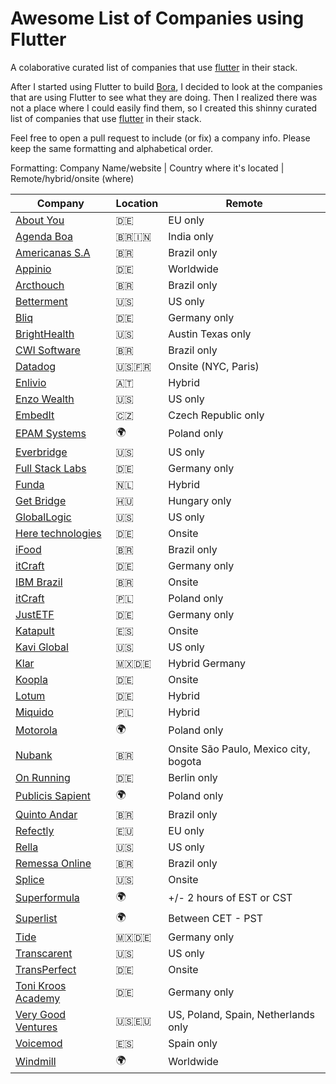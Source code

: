 # Awesome List of Companies using Flutter


A colaborative curated list of companies that use [flutter](https://flutter.dev) in their stack.


After I started using Flutter to build [Bora](https://heybora.com), I decided to look at the companies that are using Flutter to see what they are doing. Then I realized there was not a place where I could easily find them, so I created this shinny curated list of companies that use [flutter](https://flutter.dev) in their stack.


Feel free to open a pull request to include (or fix) a company info. Please keep the same formatting and alphabetical order.

Formatting:
Company Name/website | Country where it's located | Remote/hybrid/onsite (where)



| Company | Location | Remote |
| ------ | ------ | ------ |
| [About You](https://www.aboutyou.de/) | 🇩🇪 | EU only
| [Agenda Boa](https://www.agendaboa.com/) | 🇧🇷🇮🇳 | India only
| [Americanas S.A](https://www.americanas.com.br/) | 🇧🇷 | Brazil only
| [Appinio](https://www.appinio.com/en/) | 🇩🇪 | Worldwide
| [Arcthouch](https://arctouch.com/) | 🇧🇷 | Brazil only
| [Betterment](https://www.betterment.com/) | 🇺🇸 | US only
| [Bliq](https://bliq.ai) | 🇩🇪 | Germany only
| [BrightHealth](https://bliq.ai) | 🇺🇸 | Austin Texas only
| [CWI Software](https://cwi.com.br/  ) | 🇧🇷 | Brazil only
| [Datadog](https://www.datadoghq.com) | 🇺🇸🇫🇷 | Onsite (NYC, Paris)
| [Enlivio](https://www.enlivio.com/) | 🇦🇹 | Hybrid
| [Enzo Wealth](http://www.enzowealth.com) | 🇺🇸 | US only
| [EmbedIt](https://www.embedit.com/) | 🇨🇿 | Czech Republic only
| [EPAM Systems](https://www.epam.com/) | 🌍 | Poland only
| [Everbridge](https://www.everbridge.com/) | 🇺🇸 | US only
| [Full Stack Labs](https://bliq.ai) | 🇩🇪 | Germany only
| [Funda](https://www.funda.nl/) | 🇳🇱 | Hybrid
| [Get Bridge](https://www.getbridge.com/) | 🇭🇺 | Hungary only
| [GlobalLogic](https://www.globallogic.com) | 🇺🇸 | US only
| [Here technologies](https://here.com) | 🇩🇪 | Onsite
| [iFood](https://ifood.com.br) | 🇧🇷 | Brazil only
| [itCraft](https://bliq.ai) | 🇩🇪 | Germany only
| [IBM Brazil](https://www.ibm.com) | 🇧🇷 | Onsite
| [itCraft](https://itcraftapps.com/) | 🇵🇱 | Poland only
| [JustETF](https://www.justetf.com/en/) | 🇩🇪 | Germany only
| [Katapult](https://katapult.es/ ) | 🇪🇸 | Onsite
| [Kavi Global](https://www.kaviglobal.com/) | 🇺🇸 | US only
| [Klar](https://www.klar.mx/) | 🇲🇽🇩🇪 | Hybrid Germany
| [Koopla](https://www.koppla.de/) | 🇩🇪 | Onsite
| [Lotum](https://lotum.com) | 🇩🇪 | Hybrid
| [Miquido](https://www.miquido.com/) | 🇵🇱 | Hybrid  
| [Motorola](https://motorola.com) | 🌍 | Poland only
| [Nubank](https://nubank.com) | 🇧🇷 | Onsite São Paulo, Mexico city, bogota
| [On Running](https://www.on-running.com/) | 🇩🇪 | Berlin only
| [Publicis Sapient](https://www.publicissapient.com/) | 🌍 | Poland only
| [Quinto Andar](https://quintoandar.com.br) | 🇧🇷 | Brazil only
| [Refectly](https://reflectly.app/) | 🇪🇺 | EU only
| [Rella](https://www.rellasocial.com/) | 🇺🇸 | US only
| [Remessa Online](https://remessaonline.com.br) | 🇧🇷 | Brazil only
| [Splice](https://splice.com) | 🇺🇸 | Onsite
| [Superformula](https://superformula.net) | 🌍 | +/- 2 hours of EST or CST
| [Superlist](https://superlist.com/) | 🌍 | Between CET - PST   
| [Tide](https://tide.co) | 🇲🇽🇩🇪 | Germany only
| [Transcarent](https://transcarent.ai/) | 🇺🇸 | US only
| [TransPerfect](https://www.transperfect.com/) | 🇩🇪 | Onsite
| [Toni Kroos Academy](https://www.tonikroos-academy.com/) | 🇩🇪 | Germany only
| [Very Good Ventures](https://verygood.ventures/) | 🇺🇸🇪🇺 | US, Poland, Spain, Netherlands only
| [Voicemod](https://www.voicemod.net/) | 🇪🇸 | Spain only
| [Windmill](https://www.windmill.digital/) | 🌍 | Worldwide
